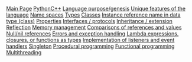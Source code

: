 [Main Page](../blob/master)
[Python](../blob/master/Python)[C++](../blob/master/c++)
[Language purpose/genesis](../blob/master/Python/2%20language%20purpose%20and%20genesis.md)
[Unique features of the language](../blob/master/Python/3%20unique%20features%20of%20the%20language.md)
[Name spaces](../blob/master/Python/4%20name%20spaces.md)
[Types](../blob/master/Python/)
[Classes](../blob/master/Python)
[Instance reference name in data type (class)](../blob/master/Python)
[Properties](../blob/master/Python)
[Interfaces / protocols](../blob/master/Python)
[Inheritance / extension](../blob/master/Python)
[Reflection](../blob/master/Python)
[Memory management](../blob/master/Python)
[Comparisons of references and values](../blob/master/Python)
[Null/nil references](../blob/master/Python)
[Errors and exception handling]()
[Lambda expressions, closures, or functions as types]()
[Implementation of listeners and event handlers]()
[Singleton]()
[Procedural programming]()
[Functional programming]()
[Multithreading]()